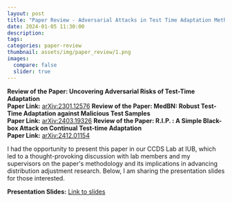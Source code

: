 ```yaml
---
layout: post
title: "Paper Review - Adversarial Attacks in Test Time Adaptation Methods"
date: 2024-01-05 11:30:00
description: 
tags: 
categories: paper-review
thumbnail: assets/img/paper_review/1.png
images:
  compare: false
  slider: true
---
```


**Review of the Paper: Uncovering Adversarial Risks of Test-Time Adaptation**  
**Paper Link:** [arXiv:2301.12576]([https://arxiv.org/abs/2403.03100](https://arxiv.org/pdf/2301.12576))
**Review of the Paper: MedBN: Robust Test-Time Adaptation against Malicious Test Samples**  
**Paper Link:** [arXiv:2403.19326]([https://arxiv.org/abs/2403.03100](https://arxiv.org/pdf/2403.19326))
**Review of the Paper: R.I.P. : A Simple Black-box Attack on Continual Test-time Adaptation**  
**Paper Link:** [arXiv:2412.01154]([https://arxiv.org/abs/2403.03100](https://arxiv.org/pdf/2412.01154))



I had the opportunity to present this paper in our CCDS Lab at IUB, which led to a thought-provoking discussion with lab members and my supervisors on the paper's methodology and its implications in advancing distribution adjustment research. Below, I am sharing the presentation slides for those interested.

**Presentation Slides:** [Link to slides](https://docs.google.com/presentation/d/1EMkXMP06sz9YEv_oJLPSdpsVtGXGJvcS_y28MrbiqvI/edit?usp=sharing)

